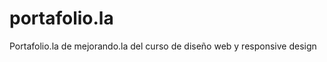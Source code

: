 portafolio.la
=============

Portafolio.la de mejorando.la del curso de diseño web y responsive design
